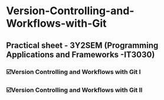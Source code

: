 # Version-Controlling-and-Workflows-with-Git
## Practical sheet - 3Y2SEM (Programming Applications and Frameworks -IT3030)

 ### ☑️Version Controlling and Workflows with Git  I
 ### ☑️Version Controlling and Workflows with Git  II
